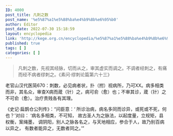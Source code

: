```yaml
---
ID: 4000
post_title: 凡刺之数
post_name: '%e5%87%a1%e5%88%ba%e4%b9%8b%e6%95%b0'
author: Editor
post_date: 2022-07-30 15:18:59
layout: encyclopedia
link: 'http://kege.org.cn/encyclopedia/%e5%87%a1%e5%88%ba%e4%b9%8b%e6%95%b0'
published: true
tags: [ ]
categories: [ ]
---
```

<blockquote>凡刺之数，先视其经脉，切而从之，审其虚实而调之。不调者经刺之，有痛而经不病者缪刺之。《素问·缪刺论篇第六十三》</blockquote>
老官山汉代医简670：刺数，必见病者状，扑（拊）视病所，乃可XX。病多相类而非，其名众，审查X病而葴（针）之，病可俞（愈）也；不审其诊，葴（针）之不可俞（愈）。治疗贵贱各有其理。

《史记·扁鹊仓公列传》：“问臣意：‘ 所诊治病，病名多同而诊异，或死或不死，何也？’对曰： ‘病名多相类，不可知， 故古圣人为之脉法，以起度量，立规矩，县权衡，案绳墨， 调阴阳，别人之脉各名之，与天地相应，参合于人，故乃别百病以异之， 有数者能异之，无数者同之。’”